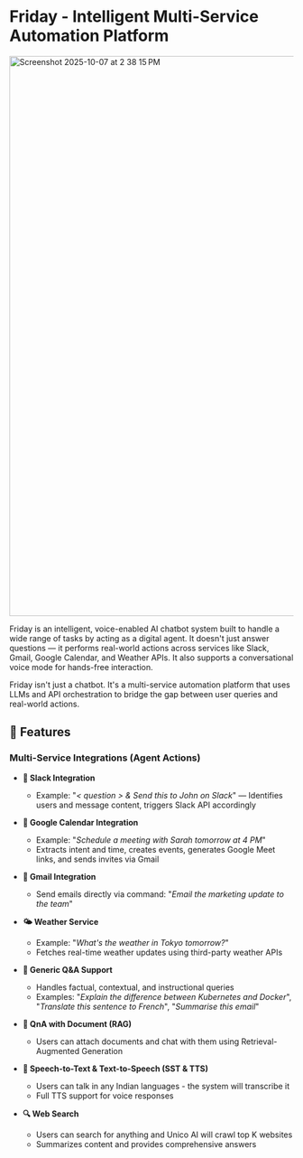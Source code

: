 # Friday - Intelligent Multi-Service Automation Platform

<img width="1921" height="992" alt="Screenshot 2025-10-07 at 2 38 15 PM" src="https://github.com/user-attachments/assets/6bcb43bd-b0fb-48ee-bc1b-cf199ba79bac" />

Friday is an intelligent, voice-enabled AI chatbot system built to handle a wide range of tasks by acting as a digital agent. It doesn't just answer questions — it performs real-world actions across services like Slack, Gmail, Google Calendar, and Weather APIs. It also supports a conversational voice mode for hands-free interaction.

Friday isn't just a chatbot. It's a multi-service automation platform that uses LLMs and API orchestration to bridge the gap between user queries and real-world actions.

## 🚀 Features

### Multi-Service Integrations (Agent Actions)

- **🔗 Slack Integration**
  - Example: "_< question > & Send this to John on Slack_" — Identifies users and message content, triggers Slack API accordingly
  
- **📅 Google Calendar Integration**
  - Example: "_Schedule a meeting with Sarah tomorrow at 4 PM_"
  - Extracts intent and time, creates events, generates Google Meet links, and sends invites via Gmail
  
- **📧 Gmail Integration**
  - Send emails directly via command: "_Email the marketing update to the team_"
  
- **🌤️ Weather Service**
  - Example: "_What's the weather in Tokyo tomorrow?_"
  - Fetches real-time weather updates using third-party weather APIs
  
- **🤖 Generic Q&A Support**
  - Handles factual, contextual, and instructional queries
  - Examples: "_Explain the difference between Kubernetes and Docker_", "_Translate this sentence to French_", "_Summarise this email_"
  
- **📄 QnA with Document (RAG)**
  - Users can attach documents and chat with them using Retrieval-Augmented Generation
  
- **🎤 Speech-to-Text & Text-to-Speech (SST & TTS)**
  - Users can talk in any Indian languages - the system will transcribe it
  - Full TTS support for voice responses
  
- **🔍 Web Search**
  - Users can search for anything and Unico AI will crawl top K websites
  - Summarizes content and provides comprehensive answers
